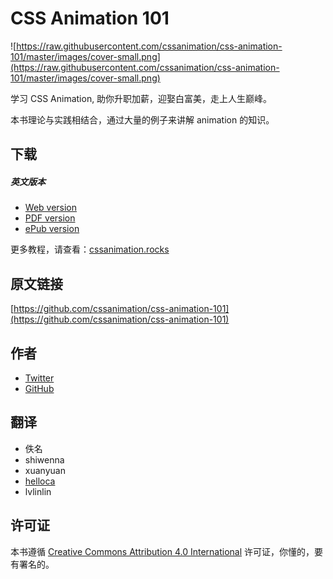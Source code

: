 # CSS Animation 101 

![https://raw.githubusercontent.com/cssanimation/css-animation-101/master/images/cover-small.png](https://raw.githubusercontent.com/cssanimation/css-animation-101/master/images/cover-small.png)

学习 CSS Animation, 助你升职加薪，迎娶白富美，走上人生巅峰。

本书理论与实践相结合，通过大量的例子来讲解 animation 的知识。

## 下载

##### 英文版本

* [Web version](https://cssanimation.rocks/css-animation-101/)
* [PDF version](https://github.com/cssanimation/css-animation-101/raw/master/downloads/pdf/cssanimation-101.pdf)
* [ePub version](https://github.com/cssanimation/css-animation-101/raw/master/downloads/epub/cssanimation-101.epub) 

更多教程，请查看：[cssanimation.rocks](https://cssanimation.rocks)

## 原文链接

[https://github.com/cssanimation/css-animation-101](https://github.com/cssanimation/css-animation-101)

## 作者

+ [Twitter](https://twitter.com/cssanimation)
+ [GitHub](https://github.com/cssanimation)


## 翻译

- 佚名
- shiwenna
- xuanyuan
- [helloca](http://helloca.surge.sh/)
- lvlinlin

## 许可证

本书遵循 [Creative Commons Attribution 4.0 International](https://creativecommons.org/licenses/by/4.0/) 许可证，你懂的，要有署名的。

